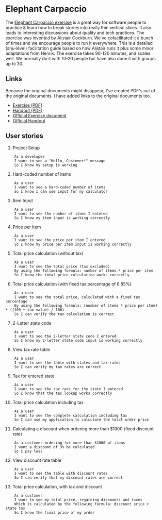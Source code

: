 # Elephant Carpaccio

The [Elephant Carpaccio exercise](https://alistair.cockburn.us/coming-soon/) is a great way for software people to practice & learn how to break stories into really thin vertical slices. It also leads to interesting discussions about quality and tech practices. The exercise was invented by Alistair Cockburn. We’ve cofacilitated it a bunch of times and we encourage people to run it everywhere. This is a detailed (shu-level) facilitation guide based on how Alistair runs it plus some minor adaptations from Henrik. The exercise takes 90-120 minutes, and scales well. We normally do it with 10-20 people but have also done it with groups up to 30. 

## Links

Because the original documents might disappear, I've created PDF's out of the original documents. I have added links to the original documents too.

* [Exercise (PDF)](./docs/ElephantCarpaccioExercise.pdf)
* [Handout (PDF)](./docs/ElephantCarpaccioHandout.pdf)
* [Official Exercise document](https://docs.google.com/document/d/1TCuuu-8Mm14oxsOnlk8DqfZAA1cvtYu9WGv67Yj_sSk/pub)
* [Official Handout](https://docs.google.com/document/d/1Ls6pTmhY_LV8LwFiboUXoFXenXZl0qVZWPZ8J4uoqpI/edit)

## User stories

1. Project Setup
```text
    As a developer
    I want to see a "Hello, Customer!" message
    So I know my setup is working
```
2. Hard-coded number of items
```text
    As a user
    I want to see a hard-coded number of items
    So I know I can use input for my calculator
```
3. Item Input
```text
    As a user 
    I want to see the number of items I entered
    So I know my item input is working correctly
```
4. Price per Item
```text
    As a user
    I want to see the price per item I entered
    So I know my price per item input is working correctly
```
5. Total price calculation (without tax)
```text
    As a user
    I want to see the total price (tax excluded)
    By using the following formula: number of items * price per item
    So I know the total price calculation works correctly
```
6. Total price calculation (with fixed tax percentage of 6.85%)
```text
    As a user 
    I want to see the total price, calculated with a fixed tax percentage
    By using the following formula: (number of items * price per item) * ((100 + tax value) / 100)
    So I can verify the tax calculation is correct
```
7. 2-Letter state code
```text
    As a user 
    I want to see the 2-letter state code I entered
    So I know my 2-letter state code input is working correctly
```
8. View tax rate table
```text
    As a user 
    I want to see the table with states and tax rates
    So I can verify my tax rates are correct
```
9. Tax for entered state
```text
    As a user
    I want to see the tax rate for the state I entered
    So I know that the tax lookup works correctly
```
10. Total price calculation including tax
```text
    As a user 
    I want to see the complete calculation including tax
    So I can use my application to calculate the total order price
```
11. Calculating a discount when ordering more than $1000 (fixed discount rate)
```text
    As a customer ordering for more than $1000 of items
    I want a discount of 3% be calculated
    So I pay less
```
12. View discount rate table
```text
    As a user 
    I want to see the table with discount rates
    So I can verify that my discount rates are correct
```
13. Total price calculation, with tax and discount
```text
    As a customer
    I want to see my total price, regarding discounts and taxes
    Which is calculated by the following formula: discount price + state tax
    So I know the final price of my order
```